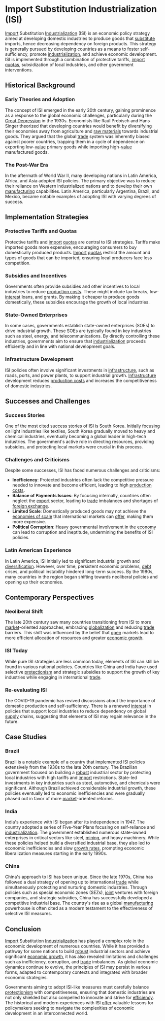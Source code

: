 # Import Substitution Industrialization (ISI)

[Import](../i/import.md) Substitution [Industrialization](../i/industrialization.md) (ISI) is an economic policy strategy aimed at developing domestic industries to produce goods that [substitute](../s/substitute.md) imports, hence decreasing dependency on foreign products. This strategy is generally pursued by developing countries as a means to foster self-sufficiency, promote [industrialization](../i/industrialization.md), and achieve economic development. ISI is implemented through a combination of protective tariffs, [import](../i/import.md) [quotas](../q/quota.md), subsidization of local industries, and other government interventions.

## Historical Background

### Early Theories and Adoption
The concept of ISI emerged in the early 20th century, gaining prominence as a response to the global economic challenges, particularly during the [Great Depression](../g/great_depression.md) in the 1930s. Economists like Raúl Prebisch and Hans Singer theorized that developing countries would benefit by diversifying their economies away from agriculture and [raw materials](../r/raw_materials.md) towards industrial goods. They argued that the global [trade](../t/trade.md) system was inherently biased against poorer countries, trapping them in a cycle of dependence on exporting low-[value](../v/value.md) primary goods while importing high-[value](../v/value.md) manufactured goods.

### The Post-War Era
In the aftermath of World War II, many developing nations in Latin America, Africa, and Asia adopted ISI policies. The primary objective was to reduce their reliance on Western industrialized nations and to develop their own [manufacturing](../m/manufacturing.md) capabilities. Latin America, particularly Argentina, Brazil, and Mexico, became notable examples of adopting ISI with varying degrees of success.

## Implementation Strategies

### Protective Tariffs and Quotas
Protective tariffs and [import](../i/import.md) [quotas](../q/quota.md) are central to ISI strategies. Tariffs make imported goods more expensive, encouraging consumers to buy domestically produced products. [Import](../i/import.md) [quotas](../q/quota.md) restrict the amount and types of goods that can be imported, ensuring local producers face less competition.

### Subsidies and Incentives
Governments often provide subsidies and other incentives to local industries to reduce [production costs](../p/production_costs.md). These might include tax breaks, low-[interest](../i/interest.md) loans, and grants. By making it cheaper to produce goods domestically, these subsidies encourage the growth of local industries.

### State-Owned Enterprises 
In some cases, governments establish state-owned enterprises (SOEs) to drive industrial growth. These SOEs are typically found in key industries such as steel, energy, and telecommunications. By directly controlling these industries, governments aim to ensure that [industrialization](../i/industrialization.md) proceeds efficiently and in line with national development goals.

### Infrastructure Development
ISI policies often involve significant investments in [infrastructure](../i/infrastructure.md), such as roads, ports, and power plants, to support industrial growth. [Infrastructure](../i/infrastructure.md) development reduces [production costs](../p/production_costs.md) and increases the competitiveness of domestic industries.

## Successes and Challenges

### Success Stories
One of the most cited success stories of ISI is South Korea. Initially focusing on light industries like textiles, South Korea gradually moved to heavy and chemical industries, eventually becoming a global leader in high-tech industries. The government's active role in directing resources, providing subsidies, and protecting local markets were crucial in this process.

### Challenges and Criticisms
Despite some successes, ISI has faced numerous challenges and criticisms:
- **Inefficiency**: Protected industries often lack the competitive pressure needed to innovate and become efficient, leading to high [production costs](../p/production_costs.md).
- **Balance of Payments Issues**: By focusing internally, countries often neglect the [export](../e/export.md) sector, leading to [trade](../t/trade.md) imbalances and shortages of [foreign exchange](../f/foreign_exchange.md).
- **Limited Scale**: Domestically produced goods may not achieve the [economies of scale](../e/economies_of_scale.md) that international markets can [offer](../o/offer.md), making them more expensive.
- **Political Corruption**: Heavy governmental involvement in the [economy](../e/economy.md) can lead to corruption and ineptitude, undermining the benefits of ISI policies.

### Latin American Experience
In Latin America, ISI initially led to significant industrial growth and [diversification](../d/diversification.md). However, over time, persistent economic problems, [debt](../d/debt.md) crises, and political instability hindered long-term success. By the 1980s, many countries in the region began shifting towards neoliberal policies and opening up their economies.

## Contemporary Perspectives

### Neoliberal Shift
The late 20th century saw many countries transitioning from ISI to more [market](../m/market.md)-oriented approaches, embracing [globalization](../g/globalization.md) and reducing [trade](../t/trade.md) barriers. This shift was influenced by the belief that [open](../o/open.md) markets lead to more efficient allocation of resources and greater [economic growth](../e/economic_growth.md).

### ISI Today
While pure ISI strategies are less common today, elements of ISI can still be found in various national policies. Countries like China and India have used selective [protectionism](../p/protectionism.md) and strategic subsidies to support the growth of key industries while engaging in international [trade](../t/trade.md).

### Re-evaluating ISI
The COVID-19 pandemic has revived discussions about the importance of domestic production and self-sufficiency. There is a renewed [interest](../i/interest.md) in policies that support local industries to reduce dependency on global [supply](../s/supply.md) chains, suggesting that elements of ISI may regain relevance in the future.

## Case Studies

### Brazil
Brazil is a notable example of a country that implemented ISI policies extensively from the 1930s to the late 20th century. The Brazilian government focused on building a [robust](../r/robust.md) industrial sector by protecting local industries with high tariffs and [import](../i/import.md) restrictions. State-led investments in key industries such as steel, automotive, and chemicals were significant. Although Brazil achieved considerable industrial growth, these policies eventually led to economic inefficiencies and were gradually phased out in favor of more [market](../m/market.md)-oriented reforms.

### India
India's experience with ISI began after its independence in 1947. The country adopted a series of Five-Year Plans focusing on self-reliance and [industrialization](../i/industrialization.md). The government established numerous state-owned enterprises in critical sectors like steel, [mining](../m/mining.md), and heavy machinery. While these policies helped build a diversified industrial base, they also led to economic inefficiencies and slow [growth rates](../g/growth_rates_in_trading.md), prompting economic liberalization measures starting in the early 1990s.

### China
China's approach to ISI has been unique. Since the late 1970s, China has followed a dual strategy of opening up to international [trade](../t/trade.md) while simultaneously protecting and nurturing domestic industries. Through policies such as special economic zones (SEZs), [joint](../j/joint.md) ventures with foreign companies, and strategic subsidies, China has successfully developed a competitive industrial base. The country's rise as a global [manufacturing](../m/manufacturing.md) powerhouse is often cited as a modern testament to the effectiveness of selective ISI measures.

## Conclusion

[Import](../i/import.md) Substitution [Industrialization](../i/industrialization.md) has played a complex role in the economic development of numerous countries. While it has provided a pathway for some nations to build [robust](../r/robust.md) industrial sectors and achieve significant [economic growth](../e/economic_growth.md), it has also revealed limitations and challenges such as inefficiency, corruption, and [trade](../t/trade.md) imbalances. As global economic dynamics continue to evolve, the principles of ISI may persist in various forms, adapted to contemporary contexts and integrated with broader economic strategies.

Governments aiming to adopt ISI-like measures must carefully balance [protectionism](../p/protectionism.md) with competitiveness, ensuring that domestic industries are not only shielded but also compelled to innovate and strive for [efficiency](../e/efficiency.md). The historical and modern experiences with ISI [offer](../o/offer.md) valuable lessons for policymakers seeking to navigate the complexities of economic development in an interconnected world.
